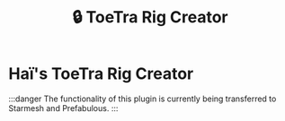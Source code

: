 ﻿---
title: 🔒 ToeTra Rig Creator
---

# Haï's ToeTra Rig Creator

:::danger
The functionality of this plugin is currently being transferred to Starmesh and Prefabulous.
:::
